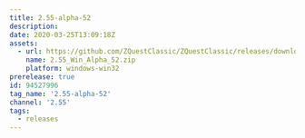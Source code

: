 ```yaml
---
title: 2.55-alpha-52
description: 
date: 2020-03-25T13:09:18Z
assets: 
  - url: https://github.com/ZQuestClassic/ZQuestClassic/releases/download/2.55-alpha-52/2.55_Win_Alpha_52.zip
    name: 2.55_Win_Alpha_52.zip
    platform: windows-win32
prerelease: true
id: 94527996
tag_name: '2.55-alpha-52'
channel: '2.55'
tags:
  - releases
---
```



